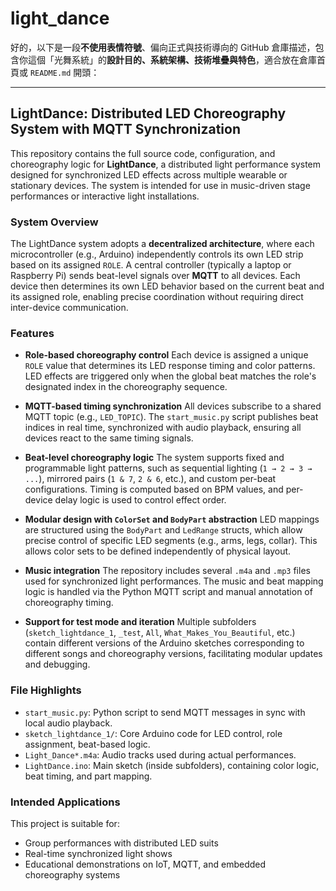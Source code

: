 # light_dance

好的，以下是一段**不使用表情符號**、偏向正式與技術導向的 GitHub 倉庫描述，包含你這個「光舞系統」的**設計目的、系統架構、技術堆疊與特色**，適合放在倉庫首頁或 `README.md` 開頭：

---

## LightDance: Distributed LED Choreography System with MQTT Synchronization

This repository contains the full source code, configuration, and choreography logic for **LightDance**, a distributed light performance system designed for synchronized LED effects across multiple wearable or stationary devices. The system is intended for use in music-driven stage performances or interactive light installations.

### System Overview

The LightDance system adopts a **decentralized architecture**, where each microcontroller (e.g., Arduino) independently controls its own LED strip based on its assigned `ROLE`. A central controller (typically a laptop or Raspberry Pi) sends beat-level signals over **MQTT** to all devices. Each device then determines its own LED behavior based on the current beat and its assigned role, enabling precise coordination without requiring direct inter-device communication.

### Features

* **Role-based choreography control**
  Each device is assigned a unique `ROLE` value that determines its LED response timing and color patterns. LED effects are triggered only when the global beat matches the role's designated index in the choreography sequence.

* **MQTT-based timing synchronization**
  All devices subscribe to a shared MQTT topic (e.g., `LED_TOPIC`). The `start_music.py` script publishes beat indices in real time, synchronized with audio playback, ensuring all devices react to the same timing signals.

* **Beat-level choreography logic**
  The system supports fixed and programmable light patterns, such as sequential lighting (`1 → 2 → 3 → ...`), mirrored pairs (`1 & 7`, `2 & 6`, etc.), and custom per-beat configurations. Timing is computed based on BPM values, and per-device delay logic is used to control effect order.

* **Modular design with `ColorSet` and `BodyPart` abstraction**
  LED mappings are structured using the `BodyPart` and `LedRange` structs, which allow precise control of specific LED segments (e.g., arms, legs, collar). This allows color sets to be defined independently of physical layout.

* **Music integration**
  The repository includes several `.m4a` and `.mp3` files used for synchronized light performances. The music and beat mapping logic is handled via the Python MQTT script and manual annotation of choreography timing.

* **Support for test mode and iteration**
  Multiple subfolders (`sketch_lightdance_1`, `_test`, `All`, `What_Makes_You_Beautiful`, etc.) contain different versions of the Arduino sketches corresponding to different songs and choreography versions, facilitating modular updates and debugging.

### File Highlights

* `start_music.py`: Python script to send MQTT messages in sync with local audio playback.
* `sketch_lightdance_1/`: Core Arduino code for LED control, role assignment, beat-based logic.
* `Light_Dance*.m4a`: Audio tracks used during actual performances.
* `LightDance.ino`: Main sketch (inside subfolders), containing color logic, beat timing, and part mapping.

### Intended Applications

This project is suitable for:

* Group performances with distributed LED suits
* Real-time synchronized light shows
* Educational demonstrations on IoT, MQTT, and embedded choreography systems
